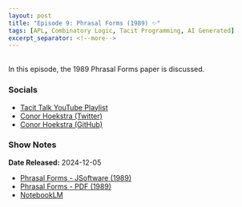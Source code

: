 ```yaml
---
layout: post
title: "Episode 9: Phrasal Forms (1989) ✨"
tags: [APL, Combinatory Logic, Tacit Programming, AI Generated]
excerpt_separator: <!--more-->
---
```



<br>In this episode, the 1989 Phrasal Forms paper is discussed.

<!--more-->

### Socials

* [Tacit Talk YouTube Playlist](https://www.youtube.com/playlist?list=PLVFrD1dmDdvenJhYti3HomLRkC4_Y9AXA)
* [Conor Hoekstra (Twitter)](https://twitter.com/code_report)
* [Conor Hoekstra (GitHub)](https://github.com/codereport/)

### Show Notes

**Date Released:** 2024-12-05 <br>

* [Phrasal Forms - JSoftware (1989)](https://www.jsoftware.com/papers/fork1.htm)
* [Phrasal Forms - PDF (1989)](https://dl.acm.org/doi/pdf/10.1145/75145.75172)
* [NotebookLM](https://notebooklm.google.com/)
